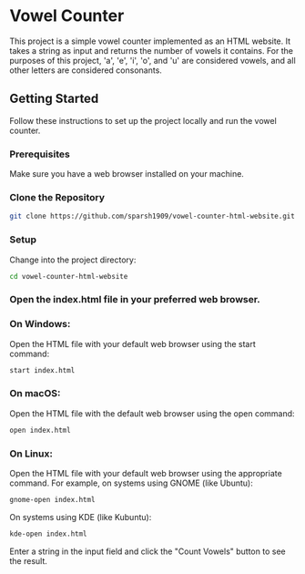 
# Vowel Counter

This project is a simple vowel counter implemented as an HTML website. It takes a string as input and returns the number of vowels it contains. For the purposes of this project, 'a', 'e', 'i', 'o', and 'u' are considered vowels, and all other letters are considered consonants.

## Getting Started

Follow these instructions to set up the project locally and run the vowel counter.

### Prerequisites

Make sure you have a web browser installed on your machine.

### Clone the Repository

```bash
git clone https://github.com/sparsh1909/vowel-counter-html-website.git
```

### Setup
Change into the project directory:
```bash
cd vowel-counter-html-website
```
### Open the index.html file in your preferred web browser.

### On Windows:

Open the HTML file with your default web browser using the start command:
```bash
start index.html
```

### On macOS:

Open the HTML file with the default web browser using the open command:
```bash
open index.html
```

### On Linux:

Open the HTML file with your default web browser using the appropriate command. For example, on systems using GNOME (like Ubuntu):
```bash
gnome-open index.html
```

On systems using KDE (like Kubuntu):
```bash
kde-open index.html
```

Enter a string in the input field and click the "Count Vowels" button to see the result.


